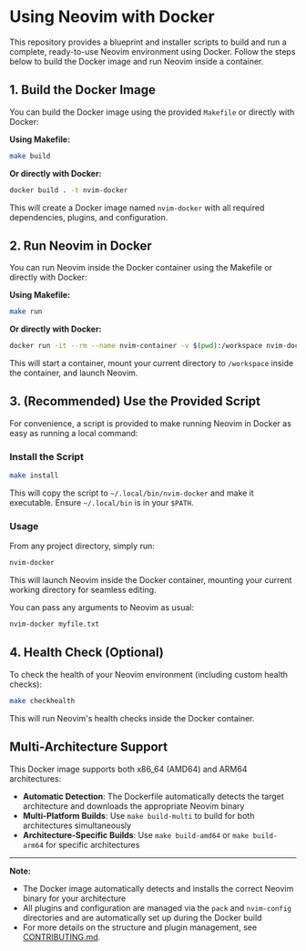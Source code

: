 
# Using Neovim with Docker

This repository provides a blueprint and installer scripts to build and run a complete, ready-to-use Neovim environment using Docker. Follow the steps below to build the Docker image and run Neovim inside a container.

## 1. Build the Docker Image

You can build the Docker image using the provided `Makefile` or directly with Docker:

**Using Makefile:**
```sh
make build
```

**Or directly with Docker:**
```sh
docker build . -t nvim-docker
```

This will create a Docker image named `nvim-docker` with all required dependencies, plugins, and configuration.

## 2. Run Neovim in Docker

You can run Neovim inside the Docker container using the Makefile or directly with Docker:

**Using Makefile:**
```sh
make run
```

**Or directly with Docker:**
```sh
docker run -it --rm --name nvim-container -v $(pwd):/workspace nvim-docker
```

This will start a container, mount your current directory to `/workspace` inside the container, and launch Neovim.

## 3. (Recommended) Use the Provided Script

For convenience, a script is provided to make running Neovim in Docker as easy as running a local command:

### Install the Script

```sh
make install
```

This will copy the script to `~/.local/bin/nvim-docker` and make it executable. Ensure `~/.local/bin` is in your `$PATH`.

### Usage

From any project directory, simply run:
```sh
nvim-docker
```

This will launch Neovim inside the Docker container, mounting your current working directory for seamless editing.

You can pass any arguments to Neovim as usual:
```sh
nvim-docker myfile.txt
```

## 4. Health Check (Optional)

To check the health of your Neovim environment (including custom health checks):

```sh
make checkhealth
```

This will run Neovim's health checks inside the Docker container.

## Multi-Architecture Support

This Docker image supports both x86_64 (AMD64) and ARM64 architectures:

- **Automatic Detection**: The Dockerfile automatically detects the target architecture and downloads the appropriate Neovim binary
- **Multi-Platform Builds**: Use `make build-multi` to build for both architectures simultaneously
- **Architecture-Specific Builds**: Use `make build-amd64` or `make build-arm64` for specific architectures

---

**Note:**
- The Docker image automatically detects and installs the correct Neovim binary for your architecture
- All plugins and configuration are managed via the `pack` and `nvim-config` directories and are automatically set up during the Docker build
- For more details on the structure and plugin management, see [CONTRIBUTING.md](CONTRIBUTING.md).
